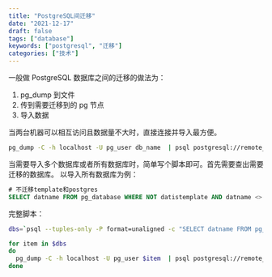 ```yaml
---
title: "PostgreSQL间迁移"
date: "2021-12-17"
draft: false
tags: ["database"]
keywords: ["postgresql", "迁移"]
categories: ["技术"]
---
```


一般做 PostgreSQL 数据库之间的迁移的做法为：

1. pg_dump 到文件
2. 传到需要迁移到的 pg 节点
3. 导入数据

当两台机器可以相互访问且数据量不大时，直接连接并导入最方便。

```bash
pg_dump -C -h localhost -U pg_user db_name  | psql postgresql://remote_pg_user:pg_password@remote_host:port/postgres
```

当需要导入多个数据库或者所有数据库时，简单写个脚本即可。首先需要查出需要迁移的数据库。 以导入所有数据库为例：

```sql
# 不迁移template和postgres
SELECT datname FROM pg_database WHERE NOT datistemplate AND datname <> 'postgres'";
```

完整脚本：

```bash
dbs=`psql --tuples-only -P format=unaligned -c "SELECT datname FROM pg_database WHERE NOT datistemplate AND datname <> 'postgres'";`

for item in $dbs
do
  pg_dump -C -h localhost -U pg_user $item  | psql postgresql://remote_pg_user:pg_password@remote_host:port/postgres
done
```

